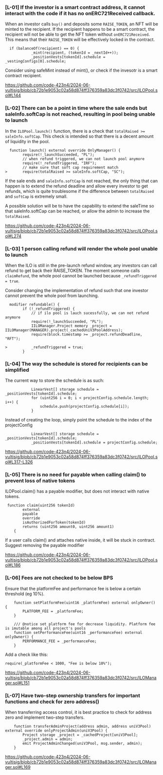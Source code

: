 ### [L-01] If the investor is a smart contract address, it cannot interact with the code if it has no onERC721Received callback.

When an investor calls `buy()` and deposits some `RAISE_TOKEN`, an NFT will be minted to the recipient. If the recipient happens to be a smart contract, the recipient will not be able to get the NFT token without `onERC721Received`. This means that their `RAISE_TOKEN` will be effectively locked in the contract.

```
  if (balanceOf(recipient) == 0) {
            _mint(recipient, (tokenId = _nextId++));
            _positionVests[tokenId].schedule = _vestingConfigs[0].schedule;
```

Consider using safeMint instead of mint(), or check if the invesotr is a smart contract recipient.

https://github.com/code-423n4/2024-06-vultisig/blob/cb72b1e9053c02a58d874ff376359a83dc3f0742/src/ILOPool.sol#L144

### [L-02] There can be a point in time where the sale ends but saleInfo.softCap is not reached, resulting in pool being unable to launch

In the `ILOPool.launch()` function, there is a check that `totalRaised >= saleInfo.softCap`. This check is intended so that there is a decent amount of liquidity in the pool.

```
  function launch() external override OnlyManager() {
        require(!_launchSucceeded, "PL");
        // when refund triggered, we can not launch pool anymore
        require(!_refundTriggered, "IRF");
        // make sure that soft cap requirement match
>       require(totalRaised >= saleInfo.softCap, "SC");
```

If the sale ends and `saleInfo.softCap` is not reached, the only thing that can happen is to extend the refund deadline and allow every investor to get refunds, which is quite troublesome if the difference between `totalRaised` and `softCap` is extremely small.

A possible solution will be to have the capability to extend the saleTime so that saleInfo.softCap can be reached, or allow the admin to increase the `totalRaised`.

https://github.com/code-423n4/2024-06-vultisig/blob/cb72b1e9053c02a58d874ff376359a83dc3f0742/src/ILOPool.sol#L274

### [L-03] 1 person calling refund will render the whole pool unable to launch

When the ILO is still in the pre-launch refund window, any investors can call refund to get back their RAISE_TOKEN. The moment someone calls `claimRefund`, the whole pool cannot be launched because `_refundTriggered = true`.

Consider changing the implementation of refund such that one investor cannot prevent the whole pool from launching.

```
  modifier refundable() {
        if (!_refundTriggered) {
            // if ilo pool is lauch sucessfully, we can not refund anymore
            require(!_launchSucceeded, "PL");
            IILOManager.Project memory _project = IILOManager(MANAGER).project(_cachedUniV3PoolAddress);
            require(block.timestamp >= _project.refundDeadline, "RFT");

>           _refundTriggered = true;
        }
```

### [L-04] The way the schedule is stored for recipients can be simplified

The current way to store the schedule is as such:

```
            LinearVest[] storage schedule = _positionVests[tokenId].schedule;
            for (uint256 i = 0; i < projectConfig.schedule.length; i++) {
                schedule.push(projectConfig.schedule[i]);
            }
```

Instead of creating the loop, simply point the schedule to the index of the projectConfig


```
            LinearVest[] storage schedule = _positionVests[tokenId].schedule;
            _positionVests[tokenId].schedule = projectConfig.schedule;
```

https://github.com/code-423n4/2024-06-vultisig/blob/cb72b1e9053c02a58d874ff376359a83dc3f0742/src/ILOPool.sol#L317-L326

### [L-05] There is no need for payable when calling claim() to prevent loss of native tokens

ILOPool.claim() has a payable modifier, but does not interact with native tokens.

```
 function claim(uint256 tokenId)
        external
        payable
        override
        isAuthorizedForToken(tokenId)
        returns (uint256 amount0, uint256 amount1)
    {
```

If a user calls claim() and attaches native inside, it will be stuck in contract. Suggest removing the payable modifier

https://github.com/code-423n4/2024-06-vultisig/blob/cb72b1e9053c02a58d874ff376359a83dc3f0742/src/ILOPool.sol#L186

### [L-06] Fees are not checked to be below BPS

Ensure that the platformFee and performance fee is below a certain threshold (eg 10%). 

```
    function setPlatformFee(uint16 _platformFee) external onlyOwner() {
        PLATFORM_FEE = _platformFee;
    }

    /// @notice set platform fee for decrease liquidity. Platform fee is imutable among all project's pools
    function setPerformanceFee(uint16 _performanceFee) external onlyOwner() {
        PERFORMANCE_FEE = _performanceFee;
    }
```

Add a check like this:

```
require(_platformFee < 1000, "Fee is below 10%");
```

https://github.com/code-423n4/2024-06-vultisig/blob/cb72b1e9053c02a58d874ff376359a83dc3f0742/src/ILOManager.sol#L151

### [L-07] Have two-step ownership transfers for important functions and check for zero address()

When transferring access control, it is best practice to check for address zero and implement two-step transfers.

```
    function transferAdminProject(address admin, address uniV3Pool) external override onlyProjectAdmin(uniV3Pool) {
        Project storage _project = _cachedProject[uniV3Pool];
        _project.admin = admin;
        emit ProjectAdminChanged(uniV3Pool, msg.sender, admin);
    }
```

https://github.com/code-423n4/2024-06-vultisig/blob/cb72b1e9053c02a58d874ff376359a83dc3f0742/src/ILOManager.sol#L169